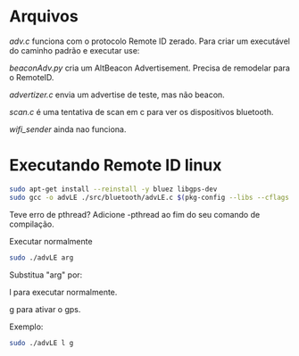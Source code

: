# Arquivos

*adv.c* funciona com o protocolo Remote ID zerado. Para criar um executável do caminho padrão e executar use:

*beaconAdv.py* cria um AltBeacon Advertisement. Precisa de remodelar para o RemoteID.

*advertizer.c* envia um advertise de teste, mas não beacon.

*scan.c* é uma tentativa de scan em c para ver os dispositivos bluetooth.

*wifi_sender* ainda nao funciona.

# Executando Remote ID linux

```bash
sudo apt-get install --reinstall -y bluez libgps-dev
sudo gcc -o advLE ./src/bluetooth/advLE.c $(pkg-config --libs --cflags bluez libgps) -lm
```
Teve erro de pthread? Adicione -pthread ao fim do seu comando de compilação.

Executar normalmente

```bash
sudo ./advLE arg
```

Substitua "arg" por:

l para executar normalmente.

g para ativar o gps.

Exemplo: 

```bash
sudo ./advLE l g
```